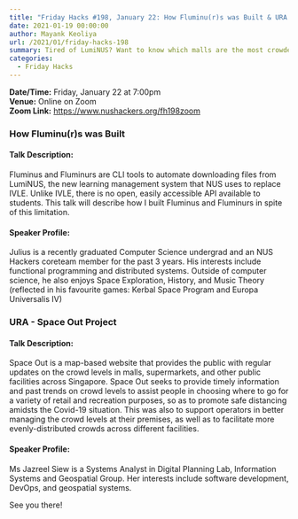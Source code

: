 ```yaml
---
title: "Friday Hacks #198, January 22: How Fluminu(r)s was Built & URA Space Out Project"
date: 2021-01-19 00:00:00
author: Mayank Keoliya
url: /2021/01/friday-hacks-198
summary: Tired of LumiNUS? Want to know which malls are the most crowded? Tune in for the first Friday Hack of the year, with talks about Fluminus, a hack built by a f-rustrated student, and SpaceOut, the a webapp that gives you info on crowds at malls, hawker centres and hospitals.
categories:
  - Friday Hacks
---
```


**Date/Time:** Friday, January 22 at 7:00pm<br />
**Venue:** Online on Zoom<br />
**Zoom Link:** <https://www.nushackers.org/fh198zoom>

### How Fluminu(r)s was Built

#### Talk Description:

Fluminus and Fluminurs are CLI tools to automate downloading files from LumiNUS, the new learning management system that NUS uses to replace IVLE. Unlike IVLE, there is no open, easily accessible API available to students. This talk will describe how I built Fluminus and Fluminurs in spite of this limitation.

#### Speaker Profile:

Julius is a recently graduated Computer Science undergrad and an NUS Hackers coreteam member for the past 3 years. His interests include functional programming and distributed systems. Outside of computer science, he also enjoys Space Exploration, History, and Music Theory (reflected in his favourite games: Kerbal Space Program and Europa Universalis IV)

### URA - Space Out Project

#### Talk Description:

Space Out is a map-based website that provides the public with regular updates on the crowd levels in malls, supermarkets, and other public facilities across Singapore. Space Out seeks to provide timely information and past trends on crowd levels to assist people in choosing where to go for a variety of retail and recreation purposes, so as to promote safe distancing amidsts the Covid-19 situation. This was also to support operators in better managing the crowd levels at their premises, as well as to facilitate more evenly-distributed crowds across different facilities.

#### Speaker Profile:

Ms Jazreel Siew is a Systems Analyst in Digital Planning Lab, Information Systems and Geospatial Group. Her interests include software development, DevOps, and geospatial systems.

See you there!
